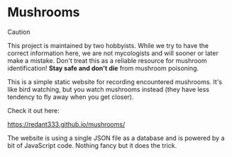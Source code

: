 # Mushrooms

> [!CAUTION]
> This project is maintained by two hobbyists. While we try to have the correct information here, we are not mycologists and will sooner or later make a mistake. Don't treat this as a reliable resource for mushroom identification! **Stay safe and don't die** from mushroom poisoning.

This is a simple static website for recording encountered mushrooms. It's like bird watching, but you watch mushrooms instead (they have less tendency to fly away when you get closer).

Check it out here:

https://redant333.github.io/mushrooms/

The website is using a single JSON file as a database and is powered by a bit of JavaScript code.
Nothing fancy but it does the trick.

